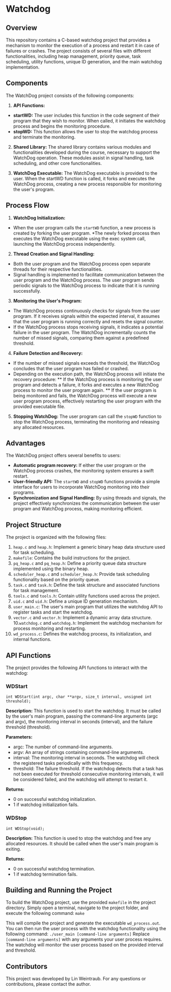 # Watchdog
## Overview
This repository contains a C-based watchdog project that provides a mechanism to monitor the execution of a process and restart it in case of failures or crashes. The project consists of several files with different functionalities, including heap management, priority queue, task scheduling, utility functions, unique ID generation, and the main watchdog implementation.

## Components
The WatchDog project consists of the following components:
1. **API Functions:**
* **startWD:** The user includes this function in the code segment of their program that they wish to monitor. When called, it initiates the watchdog process and begins the monitoring procedure.
*  **stopWD:** This function allows the user to stop the watchdog process and terminate the monitoring.

2. **Shared Library:**
The shared library contains various modules and functionalities developed during the course, necessary to support the WatchDog operation. These modules assist in signal handling, task scheduling, and other core functionalities.

3. **WatchDog Executable:**
The WatchDog executable is provided to the user. When the startWD function is called, it forks and executes the WatchDog process, creating a new process responsible for monitoring the user's program.

## Process Flow
1. **WatchDog Initialization:**
* When the user program calls the ```startWD``` function, a new process is created by forking the user program.
*The newly forked process then executes the WatchDog executable using the exec system call, launching the WatchDog process independently.

2. **Thread Creation and Signal Handling:**
* Both the user program and the WatchDog process open separate threads for their respective functionalities.
* Signal handling is implemented to facilitate communication between the user program and the WatchDog process. The user program sends periodic signals to the WatchDog process to indicate that it is running successfully.

3. **Monitoring the User's Program:**
* The WatchDog process continuously checks for signals from the user program. If it receives signals within the expected interval, it assumes that the user program is running correctly and resets the signal counter.
* If the WatchDog process stops receiving signals, it indicates a potential failure in the user program. The WatchDog incrementally counts the number of missed signals, comparing them against a predefined threshold.

4. **Failure Detection and Recovery:**
* If the number of missed signals exceeds the threshold, the WatchDog concludes that the user program has failed or crashed.
* Depending on the execution path, the WatchDog process will initiate the recovery procedure:
** If the WatchDog process is monitoring the user program and detects a failure, it forks and executes a new WatchDog process to monitor the user program again.
** If the user program is being monitored and fails, the WatchDog process will execute a new user program process, effectively restarting the user program with the provided executable file.

5. **Stopping WatchDog:**
The user program can call the ```stopWD``` function to stop the WatchDog process, terminating the monitoring and releasing any allocated resources.

## Advantages
The WatchDog project offers several benefits to users:

* **Automatic program recovery:** If either the user program or the WatchDog process crashes, the monitoring system ensures a swift restart.
* **User-friendly API:** The ```startWD``` and ```stopWD``` functions provide a simple interface for users to incorporate WatchDog monitoring into their programs.
* **Synchronization and Signal Handling:** By using threads and signals, the project effectively synchronizes the communication between the user program and WatchDog process, making monitoring efficient.

## Project Structure
The project is organized with the following files:

1. ```heap.c``` and ```heap.h```: Implement a generic binary heap data structure used for task scheduling.
2. ```makefile```: Contains the build instructions for the project.
3. ```pq_heap.c``` and ```pq_heap.h```: Define a priority queue data structure implemented using the binary heap.
4. ```scheduler_heap.c``` and ```scheduler_heap.h```: Provide task scheduling functionality based on the priority queue.
5. ```task.c``` and ```task.h```: Define the task structure and associated functions for task management.
6. ```tools.c``` and ```tools.h```: Contain utility functions used across the project.
7. ```uid.c``` and ```uid.h```: Define a unique ID generation mechanism.
8. ```user_main.c```: The user's main program that utilizes the watchdog API to register tasks and start the watchdog.
9. ```vector.c``` and ```vector.h```: Implement a dynamic array data structure.
10.```watchdog.c``` and ```watchdog.h```: Implement the watchdog mechanism for process monitoring and restarting.
11. ```wd_process.c```: Defines the watchdog process, its initialization, and internal functions.

## API Functions
The project provides the following API functions to interact with the watchdog:

### WDStart
```int WDStart(int argc, char **argv, size_t interval, unsigned int threshold);```

**Description:**
This function is used to start the watchdog. It must be called by the user's main program, passing the command-line arguments (argc and argv), the monitoring interval in seconds (interval), and the failure threshold (threshold).

**Parameters:**
* argc: The number of command-line arguments.
* argv: An array of strings containing command-line arguments.
* interval: The monitoring interval in seconds. The watchdog will check the registered tasks periodically with this frequency.
* threshold: The failure threshold. If the watchdog detects that a task has not been executed for threshold consecutive monitoring intervals, it will be considered failed, and the watchdog will attempt to restart it.

**Returns:**
* 0 on successful watchdog initialization.
* 1 if watchdog initialization fails.


### WDStop
```int WDStop(void);```

**Description:**
This function is used to stop the watchdog and free any allocated resources. It should be called when the user's main program is exiting.

**Returns:**
* 0 on successful watchdog termination.
* 1 if watchdog termination fails.

## Building and Running the Project
To build the WatchDog project, use the provided ```makefile``` in the project directory. Simply open a terminal, navigate to the project folder, and execute the following command:
```make```

This will compile the project and generate the executable ```wd_process.out```. You can then run the user process with the watchdog functionality using the following command:
```./user_main [command-line arguments]```
Replace ```[command-line arguments]``` with any arguments your user process requires. The watchdog will monitor the user process based on the provided interval and threshold.

## Contributors
This project was developed by Lin Weintraub. For any questions or contributions, please contact the author.
